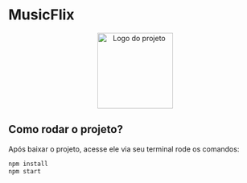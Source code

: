 # MusicFlix

<p align="center">
  <img alt="Logo do projeto" width="150px" src="https://fontmeme.com/permalink/200729/ba1cad500473f37b7abe91ec9525b356.png" />
</p>



## Como rodar o projeto?

Após baixar o projeto, acesse ele via seu terminal rode os comandos:

```sh
npm install
npm start
```
